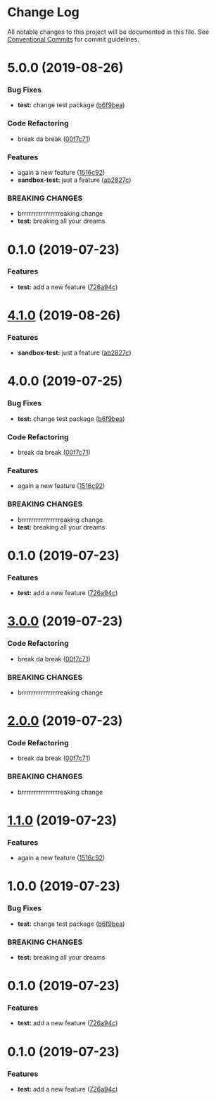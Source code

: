 # Change Log

All notable changes to this project will be documented in this file.
See [Conventional Commits](https://conventionalcommits.org) for commit guidelines.

# 5.0.0 (2019-08-26)


### Bug Fixes

* **test:** change test package ([b6f9bea](https://github.com/reno-xjb/sandbox/commit/b6f9bea))


### Code Refactoring

* break da break ([00f7c71](https://github.com/reno-xjb/sandbox/commit/00f7c71))


### Features

* again a new feature ([1516c92](https://github.com/reno-xjb/sandbox/commit/1516c92))
* **sandbox-test:** just a feature ([ab2827c](https://github.com/reno-xjb/sandbox/commit/ab2827c))


### BREAKING CHANGES

* brrrrrrrrrrrrrrrreaking change
* **test:** breaking all your dreams



# 0.1.0 (2019-07-23)


### Features

* **test:** add a new feature ([726a94c](https://github.com/reno-xjb/sandbox/commit/726a94c))





# [4.1.0](https://github.com/reno-xjb/sandbox/compare/sandbox-test@4.0.0...sandbox-test@4.1.0) (2019-08-26)


### Features

* **sandbox-test:** just a feature ([ab2827c](https://github.com/reno-xjb/sandbox/commit/ab2827c))





# 4.0.0 (2019-07-25)


### Bug Fixes

* **test:** change test package ([b6f9bea](https://github.com/reno-xjb/sandbox/commit/b6f9bea))


### Code Refactoring

* break da break ([00f7c71](https://github.com/reno-xjb/sandbox/commit/00f7c71))


### Features

* again a new feature ([1516c92](https://github.com/reno-xjb/sandbox/commit/1516c92))


### BREAKING CHANGES

* brrrrrrrrrrrrrrrreaking change
* **test:** breaking all your dreams



# 0.1.0 (2019-07-23)


### Features

* **test:** add a new feature ([726a94c](https://github.com/reno-xjb/sandbox/commit/726a94c))





# [3.0.0](https://github.com/reno-xjb/sandbox/compare/test@1.1.0...test@3.0.0) (2019-07-23)


### Code Refactoring

* break da break ([00f7c71](https://github.com/reno-xjb/sandbox/commit/00f7c71))


### BREAKING CHANGES

* brrrrrrrrrrrrrrrreaking change





# [2.0.0](https://github.com/reno-xjb/sandbox/compare/test@1.1.0...test@2.0.0) (2019-07-23)


### Code Refactoring

* break da break ([00f7c71](https://github.com/reno-xjb/sandbox/commit/00f7c71))


### BREAKING CHANGES

* brrrrrrrrrrrrrrrreaking change





# [1.1.0](https://github.com/reno-xjb/sandbox/compare/test@1.0.0...test@1.1.0) (2019-07-23)


### Features

* again a new feature ([1516c92](https://github.com/reno-xjb/sandbox/commit/1516c92))





# 1.0.0 (2019-07-23)


### Bug Fixes

* **test:** change test package ([b6f9bea](https://github.com/reno-xjb/sandbox/commit/b6f9bea))


### BREAKING CHANGES

* **test:** breaking all your dreams



# 0.1.0 (2019-07-23)


### Features

* **test:** add a new feature ([726a94c](https://github.com/reno-xjb/sandbox/commit/726a94c))





# 0.1.0 (2019-07-23)


### Features

* **test:** add a new feature ([726a94c](https://github.com/reno-xjb/sandbox/commit/726a94c))
